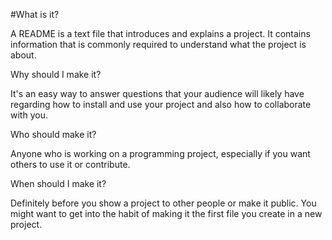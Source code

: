 #What is it?

A README is a text file that introduces and explains a project. It contains information that is commonly required to understand what the project is about.

Why should I make it?

It's an easy way to answer questions that your audience will likely have regarding how to install and use your project and also how to collaborate with you.

Who should make it?

Anyone who is working on a programming project, especially if you want others to use it or contribute.

When should I make it?

Definitely before you show a project to other people or make it public. You might want to get into the habit of making it the first file you create in a new project.
